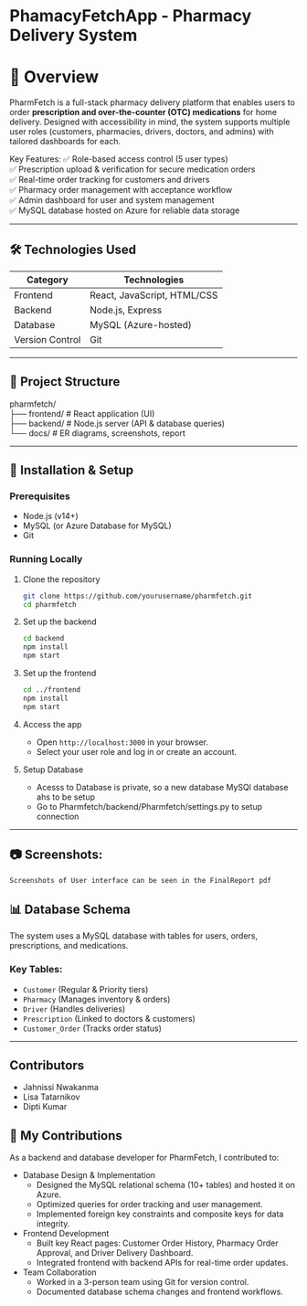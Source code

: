 # PhamacyFetchApp - Pharmacy Delivery System 

# 📌 Overview  
PharmFetch is a full-stack pharmacy delivery platform that enables users to order **prescription and over-the-counter (OTC) medications** for home delivery. Designed with accessibility in mind, the system supports multiple user roles (customers, pharmacies, drivers, doctors, and admins) with tailored dashboards for each.  

Key Features: 
✅ Role-based access control (5 user types)  
✅ Prescription upload & verification for secure medication orders  
✅ Real-time order tracking for customers and drivers  
✅ Pharmacy order management with acceptance workflow  
✅ Admin dashboard for user and system management  
✅ MySQL database hosted on Azure for reliable data storage  

---

## 🛠 Technologies Used  
| Category       | Technologies |  
|---------------|-------------|  
| Frontend  | React, JavaScript, HTML/CSS |  
| Backend   | Node.js, Express |  
| Database  | MySQL (Azure-hosted) |  
| Version Control | Git |  

---

## 📂 Project Structure  

pharmfetch/  
├── frontend/       # React application (UI)  
├── backend/        # Node.js server (API & database queries)    
└── docs/           # ER diagrams, screenshots, report  
 

---

## 🚀 Installation & Setup  

### Prerequisites  
- Node.js (v14+)  
- MySQL (or Azure Database for MySQL)  
- Git  

### Running Locally  
1. Clone the repository  
   ```bash  
   git clone https://github.com/yourusername/pharmfetch.git  
   cd pharmfetch  
   ```  

2. Set up the backend  
   ```bash  
   cd backend  
   npm install  
   npm start  
   ```  

3. Set up the frontend  
   ```bash  
   cd ../frontend  
   npm install  
   npm start  
   ```  

4. Access the app  
   - Open `http://localhost:3000` in your browser.  
   - Select your user role and log in or create an account.

5. Setup Database
    - Acesss to Database is private, so a new database MySQl database ahs to be setup
    - Go to Pharmfetch/backend/Pharmfetch/settings.py to setup connection

---

## 📷 Screenshots:
    Screenshots of User interface can be seen in the FinalReport pdf


## 📊 Database Schema  
The system uses a MySQL database with tables for users, orders, prescriptions, and medications.  

### Key Tables:  
- `Customer` (Regular & Priority tiers)  
- `Pharmacy` (Manages inventory & orders)  
- `Driver` (Handles deliveries)  
- `Prescription` (Linked to doctors & customers)  
- `Customer_Order` (Tracks order status)  


---

## Contributors 
- Jahnissi Nwakanma  
- Lisa Tatarnikov  
- Dipti Kumar

## 🔧 My Contributions

As a backend and database developer for PharmFetch, I contributed to:

   - Database Design & Implementation
      - Designed the MySQL relational schema (10+ tables) and hosted it on Azure.
      - Optimized queries for order tracking and user management.
      - Implemented foreign key constraints and composite keys for data integrity.
   - Frontend Development
      - Built key React pages: Customer Order History, Pharmacy Order Approval, and Driver Delivery Dashboard.
      - Integrated frontend with backend APIs for real-time order updates.
   - Team Collaboration
      - Worked in a 3-person team using Git for version control.
      - Documented database schema changes and frontend workflows.



